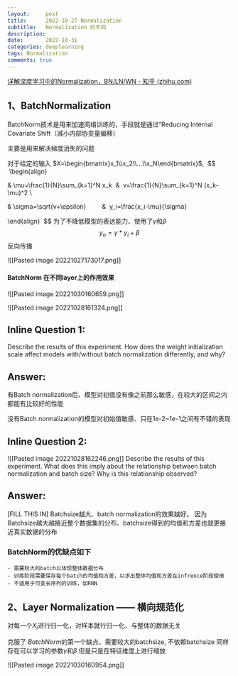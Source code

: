 ```yaml
---
layout:     post
title:      2022-10-27 Normalization
subtitle:   Normalization 的不同
description: 
date:       2022-10-31
categories: deeplearning
tags: Normalization
comments: true
---
```


[详解深度学习中的Normalization，BN/LN/WN - 知乎 (zhihu.com)](https://zhuanlan.zhihu.com/p/33173246)

## 1、BatchNormalization

BatchNorm技术是用来加速网络训练的，手段就是通过“Reducing Internal Covariate Shift（减小内部协变量偏移）

主要是用来解决梯度消失的问题

对于给定的输入 $X=\begin{bmatrix}x_1\\x_2\\...\\x_N\end{bmatrix}$, 
 $$
 \begin{align}

& \mu=\frac{1}{N}\sum_{k=1}^N x_k  &  v=\frac{1}{N}\sum_{k=1}^N (x_k-\mu)^2 \\

& \sigma=\sqrt{v+\epsilon}         &  y_i=\frac{x_i-\mu}{\sigma}

\end{align}
 $$
为了不降低模型的表达能力、使用了$\gamma$和$\beta$ 
$$y_o=\gamma * y_i + \beta$$
反向传播

![[Pasted image 20221027173017.png]]

#### BatchNorm 在不同layer上的作用效果

![[Pasted image 20221030160659.png]]

![[Pasted image 20221028161324.png]]

## Inline Question 1:

Describe the results of this experiment. How does the weight initialization scale affect models with/without batch normalization differently, and why?

## Answer:

有Batch normalization后、模型对初值没有像之前那么敏感，在较大的区间之内都能有比较好的性能

没有Batch normalization的模型对初始值敏感、只在1e-2~1e-1之间有不错的表现

## Inline Question 2:
![[Pasted image 20221028162246.png]]
Describe the results of this experiment. What does this imply about the relationship between batch normalization and batch size? Why is this relationship observed?


## Answer:

[FILL THIS IN]
Batchsize越大、batch normalization的效果越好。
因为Batchsize越大越接近整个数据集的分布、batchsize得到的均值和方差也就更接近真实数据的分布

### BatchNorm的优缺点如下
	- 需要较大的batch以体现整体数据分布
	- 训练阶段需要保存每个batch的均值和方差，以求出整体均值和方差在infrence阶段使用
	- 不适用于可变长序列的训练，如RNN
## 2、**Layer Normalization —— 横向规范化**

对每一个$X_i$进行归一化，对样本就行归一化、与整体的数据无关

克服了 *BatchNorm*的第一个缺点、需要较大的batchsize, 不依赖batchsize
同样存在可以学习的参数$\gamma$和$\beta$
但是只是在特征维度上进行缩放


![[Pasted image 20221030160954.png]]
